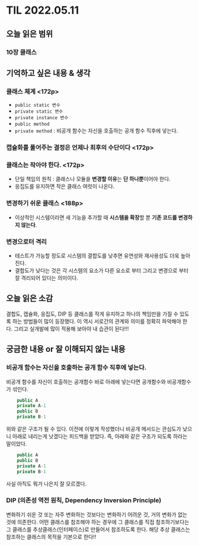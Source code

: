 # TIL 2022.05.11

## 오늘 읽은 범위

### **10장 클래스**

## 기억하고 싶은 내용 & 생각

### 클래스 체계 <172p>

- `public static 변수`
- `private static 변수`
- `private instance 변수`
- `public method`
- `private method` : 비공개 함수는 자신을 호출하는 공개 함수 직후에 넣는다.

### 캡슐화를 풀어주는 결정은 언제나 최후의 수단이다 <172p>

### 클래스는 작아야 한다. <172p>

- 단일 책임의 원칙 : 클래스나 모듈을 **변경할 이유**는 **단 하나뿐**이어야 한다.
- 응집도를 유지하면 작은 클래스 여럿이 나온다.

### 변경하기 쉬운 클래스 <188p>

- 이상적인 시스템이라면 새 기능을 추가할 때 **시스템을 확장**할 뿐 **기존 코드를 변경하지 않는다**.

### 변경으로터 격리

- 테스트가 가능할 정도로 시스템의 결합도를 낮추면 유연성와 재사용성도 더욱 높아진다.
- 결합도가 낮다는 것은 각 시스템의 요소가 다른 요소로 부터 그리고 변경으로 부터 잘 격리되어 있다는 의미이다.

## 오늘 읽은 소감

결합도, 캡슐화, 응집도, DIP 등 클래스를 작게 유지하고 하나의 책임만을 가질 수 있도록 하는 방법들이 많이 등장했다.
이 역시 서로간의 관계와 의미를 정확히 파악해야 한다.
그리고 실개발에 많이 적용해 보아야 내 습관이 된다!!!

## 궁금한 내용 or 잘 이해되지 않는 내용

### 비공개 함수는 자신을 호출하는 공개 함수 직후에 넣는다.

비공개 함수를 자신이 호출하는 공개함수 바로 아래에 넣는다면 공개함수와 비공개함수가 섞인다.

```java
    public A
    private A-1
    public B
    private B-1
```

위와 같은 구조가 될 수 있다. 이전에 이렇게 작성했더니 비공개 메서드는 관심도가 낮으니 아래로 내리는게 낫겠다는 피드백을 받았다.
즉, 아래와 같은 구조가 되도록 하라는 말이었다.

```java
    public A
    public B
    private A-1
    private B-1
```

사실 아직도 뭐가 나은지 잘 모르겠다.

### DIP (의존성 역전 원칙, Dependency Inversion Principle)

변화하기 쉬운 것 또는 자주 변화하는 것보다는 변화하기 어려운 것, 거의 변화가 없는 것에 의존한다.
어떤 클래스를 참조해야 하는 경우에 그 클래스를 직접 참조하기보다는 그 클래스를 추상클래스(인터페이스)로 만들어서 참조하도록 한다.
해당 추상 클래스는 참조하는 클래스의 목적을 기본으로 한다!!
